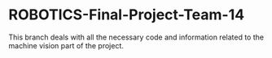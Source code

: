 # ROBOTICS-Final-Project-Team-14

This branch deals with all the necessary code and information related to the machine vision part of the project.
